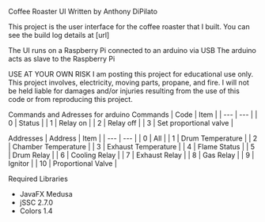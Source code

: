 
Coffee Roaster UI
Written by Anthony DiPilato

This project is the user interface for the coffee roaster that I built.
You can see the build log details at [url]

The UI runs on a Raspberry Pi connected to an arduino via USB
The arduino acts as slave to the Raspberry Pi
   
USE AT YOUR OWN RISK
I am posting this project for educational use only.
This project involves, electricity, moving parts, propane, and fire.
I will not be held liable for damages and/or injuries resulting from the use of this code
or from reproducing this project.

Commands and Adresses for arduino
Commands
| Code | Item |
| --- | --- | 
| 0	|	Status 			|
| 1	|	Relay on 		|
| 2	|	Relay off 		|
| 3	|	Set proportional valve 	|

Addresses
| Address | Item |
| --- | --- |
| 0	|	All 			|
| 1	|	Drum Temperature 	|
| 2	|	Chamber Temperature 	|
| 3	|	Exhaust Temperature	|
| 4	|	Flame Status		|
| 5	|	Drum Relay		|
| 6	|	Cooling Relay		|
| 7	|	Exhaust Relay		|
| 8	|	Gas Relay		|
| 9	|	Ignitor			|
| 10	|	Proportional Valve	|

Required Libraries
- JavaFX Medusa
- jSSC 2.7.0
- Colors 1.4
